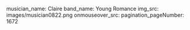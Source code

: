 musician_name: Claire
band_name: Young Romance
img_src: images/musician0822.png
onmouseover_src: 
pagination_pageNumber: 1672